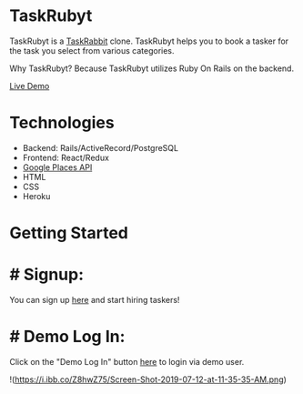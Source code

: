 # TaskRubyt

TaskRubyt is a [TaskRabbit](https://www.taskrabbit.com/) clone. TaskRubyt helps you to book a tasker for the task you select from various categories.

Why TaskRubyt? Because TaskRubyt utilizes Ruby On Rails on the backend.

[Live Demo](https://taskrubyt.herokuapp.com/#/)

# Technologies

* Backend: Rails/ActiveRecord/PostgreSQL
* Frontend: React/Redux
* [Google Places API](https://developers.google.com/places/web-service/autocomplete)
* HTML
* CSS
* Heroku

# Getting Started

# # Signup: 
You can sign up [here](https://taskrubyt.herokuapp.com/#/signup) and start hiring taskers!

# # Demo Log In: 

Click on the "Demo Log In" button [here](https://taskrubyt.herokuapp.com/#/login) to login via demo user.

!(https://i.ibb.co/Z8hwZ75/Screen-Shot-2019-07-12-at-11-35-35-AM.png)











